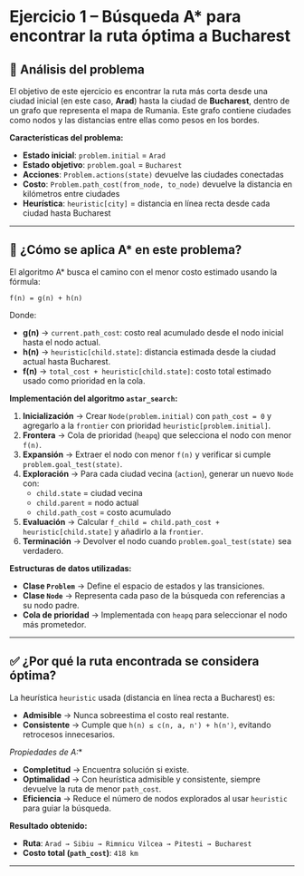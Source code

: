# Ejercicio 1 – Búsqueda A* para encontrar la ruta óptima a Bucharest

## 📌 Análisis del problema

El objetivo de este ejercicio es encontrar la ruta más corta desde una ciudad inicial (en este caso, **Arad**) hasta la ciudad de **Bucharest**, dentro de un grafo que representa el mapa de Rumania. Este grafo contiene ciudades como nodos y las distancias entre ellas como pesos en los bordes.


**Características del problema:**
- **Estado inicial**: `problem.initial` = `Arad`
- **Estado objetivo**: `problem.goal` = `Bucharest`
- **Acciones**: `Problem.actions(state)` devuelve las ciudades conectadas
- **Costo**: `Problem.path_cost(from_node, to_node)` devuelve la distancia en kilómetros entre ciudades
- **Heurística**: `heuristic[city]` = distancia en línea recta desde cada ciudad hasta Bucharest


---

## 🚀 ¿Cómo se aplica A* en este problema?

El algoritmo A* busca el camino con el menor costo estimado usando la fórmula:

```
f(n) = g(n) + h(n)
```


Donde:
- **g(n)** → `current.path_cost`: costo real acumulado desde el nodo inicial hasta el nodo actual.
- **h(n)** → `heuristic[child.state]`: distancia estimada desde la ciudad actual hasta Bucharest.
- **f(n)** → `total_cost + heuristic[child.state]`: costo total estimado usado como prioridad en la cola.

**Implementación del algoritmo `astar_search`:**
1. **Inicialización** → Crear `Node(problem.initial)` con `path_cost = 0` y agregarlo a la `frontier` con prioridad `heuristic[problem.initial]`.
2. **Frontera** → Cola de prioridad (`heapq`) que selecciona el nodo con menor `f(n)`.
3. **Expansión** → Extraer el nodo con menor `f(n)` y verificar si cumple `problem.goal_test(state)`.
4. **Exploración** → Para cada ciudad vecina (`action`), generar un nuevo `Node` con:
   - `child.state` = ciudad vecina
   - `child.parent` = nodo actual
   - `child.path_cost` = costo acumulado
5. **Evaluación** → Calcular `f_child = child.path_cost + heuristic[child.state]` y añadirlo a la `frontier`.
6. **Terminación** → Devolver el nodo cuando `problem.goal_test(state)` sea verdadero.

**Estructuras de datos utilizadas:**
- **Clase `Problem`** → Define el espacio de estados y las transiciones.
- **Clase `Node`** → Representa cada paso de la búsqueda con referencias a su nodo padre.
- **Cola de prioridad** → Implementada con `heapq` para seleccionar el nodo más prometedor.

---

## ✅ ¿Por qué la ruta encontrada se considera óptima?

La heurística `heuristic` usada (distancia en línea recta a Bucharest) es:
- **Admisible** → Nunca sobreestima el costo real restante.
- **Consistente** → Cumple que `h(n) ≤ c(n, a, n') + h(n')`, evitando retrocesos innecesarios.

**Propiedades de A*:**
- **Completitud** → Encuentra solución si existe.
- **Optimalidad** → Con heurística admisible y consistente, siempre devuelve la ruta de menor `path_cost`.
- **Eficiencia** → Reduce el número de nodos explorados al usar `heuristic` para guiar la búsqueda.

**Resultado obtenido:**
- **Ruta**: `Arad → Sibiu → Rimnicu Vilcea → Pitesti → Bucharest`
- **Costo total (`path_cost`)**: `418 km`




---
